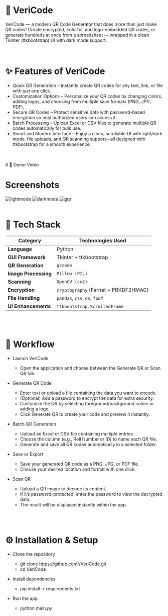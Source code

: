 # 📱 VeriCode
VeriCode — a modern QR Code Generator that does more than just make QR codes! Create encrypted, colorful, and logo-embedded QR codes, or generate hundreds at once from a spreadsheet — wrapped in a clean Tkinter (ttkbootstrap) UI with dark mode support.
<br>
<br>
<br>
# ✨ Features of VeriCode
  - Quick QR Generation – Instantly create QR codes for any text, link, or file with just one click.
  - Customization Options – Personalize your QR codes by changing colors, adding logos, and choosing from multiple save formats (PNG, JPG, PDF).
  - Secure QR Codes – Protect sensitive data with password-based encryption so only authorized users can access it.
  - Batch Processing – Upload Excel or CSV files to generate multiple QR codes automatically for bulk use.
  - Smart and Modern Interface – Enjoy a clean, scrollable UI with light/dark mode, file uploads, and QR scanning support—all designed with ttkbootstrap for a smooth experience.
<br>
<br>
# 🎥 Demo Video

#  Screenshots  
![lightmode](https://github.com/user-attachments/assets/1417c9d9-aad8-44af-9ab4-f4a28f4abc71)
![darkmode](https://github.com/user-attachments/assets/8ee09e0d-0d18-4772-8fcd-b7c89f46aebf)
![gqr](https://github.com/user-attachments/assets/5069af39-074d-4ca3-b203-49497b2a15c0)
<br>
<br>

# 🧠 Tech Stack

| Category             | Technologies Used                    |
| -------------------- | ------------------------------------ |
| **Language**         | Python                               |
| **GUI Framework**    | Tkinter + ttkbootstrap               |
| **QR Generation**    | `qrcode`                             |
| **Image Processing** | `Pillow (PIL)`                       |
| **Scanning**         | `OpenCV (cv2)`                       |
| **Encryption**       | `cryptography` (Fernet + PBKDF2HMAC) |
| **File Handling**    | `pandas`, `csv`, `os`, `fpdf`        |
| **UI Enhancements**  | `ttkbootstrap`, `ScrolledFrame`      |
<br>
<br>

# 🔄 Workflow
- Launch VeriCode <br>
  - Open the application and choose between the Generate QR or Scan QR tab.

- Generate QR Code<br>
  - Enter text or upload a file containing the data you want to encode.
  - (Optional) Add a password to encrypt the data for extra security.
  - Customize the QR by selecting foreground/background colors or adding a logo.
  - Click Generate QR to create your code and preview it instantly.

- Batch QR Generation<br>
  - Upload an Excel or CSV file containing multiple entries.
  - Choose the column (e.g., Roll Number or ID) to name each QR file.
  - Generate and save all QR codes automatically in a selected folder.

- Save or Export<br>
  - Save your generated QR code as a PNG, JPG, or PDF file.
  - Choose your desired location and format with one click.

- Scan QR <br>
  - Upload a QR image to decode its content.
  - If it’s password-protected, enter the password to view the decrypted data.
  - The result will be displayed instantly within the app.
<br>
<br>

# ⚙️ Installation & Setup
- Clone the repository <br>
  - git clone https://github.com/<your-username>/VeriCode.git
  - cd VeriCode

- Install dependencies <br>
  - pip install -r requirements.txt 

- Run the app <br>
  - python main.py
